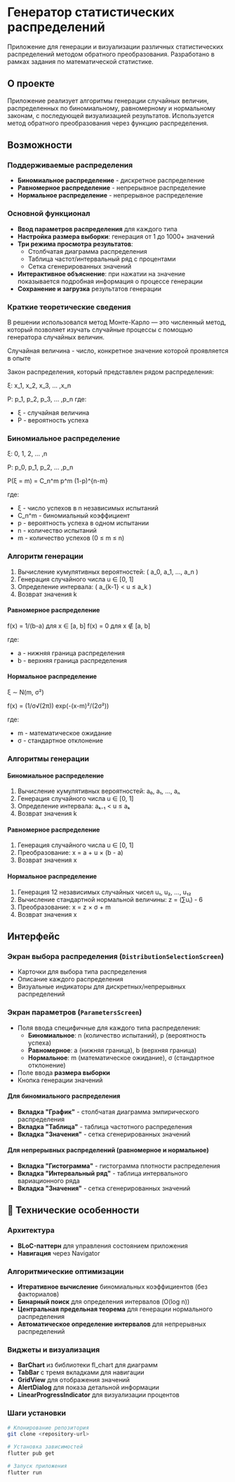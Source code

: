 # Генератор статистических распределений

Приложение для генерации и визуализации различных статистических распределений методом обратного преобразования. Разработано в рамках задания по математической статистике.

##  О проекте

Приложение реализует алгоритмы генерации случайных величин, распределенных по биномиальному, равномерному и нормальному законам, с последующей визуализацией результатов. Используется метод обратного преобразования через  функцию распределения.

##  Возможности

### Поддерживаемые распределения
- **Биномиальное распределение** - дискретное распределение
- **Равномерное распределение** - непрерывное распределение  
- **Нормальное распределение** - непрерывное распределение

### Основной функционал
- **Ввод параметров распределения** для каждого типа
- **Настройка размера выборки**: генерация от 1 до 1000+ значений
- **Три режима просмотра результатов**:
  - Столбчатая диаграмма распределения
  - Таблица частот/интервальный ряд с процентами
  - Сетка сгенерированных значений
- **Интерактивное объяснение**: при нажатии на значение показывается подробная информация о процессе генерации
- **Сохранение и загрузка** результатов генерации

### Краткие теоретические сведения
В решении использовался метод Монте-Карло — это численный метод, который позволяет изучать случайные процессы с помощью генератора случайных величин.

Случайная величина - число, конкретное значение которой проявляется в опыте

Закон распределения, который представлен рядом распределения:

ξ: x_1, x_2, x_3, ... ,x_n

P: p_1, p_2, p_3, ... ,p_n
где:
 - ξ - случайная величина
 - P - вероятность успеха
### Биномиальное распределение
ξ: 0, 1, 2, ... ,n

P: p_0, p_1, p_2, ... ,p_n

P(ξ = m) = C_n^m p^m (1-p)^{n-m}

где:
- ξ - число успехов в n независимых испытаний
- C_n^m - биномиальный коэффициент
- p - вероятность успеха в одном испытании
- n - количество испытаний
- m - количество успехов (0 ≤ m ≤ n)


### Алгоритм генерации
1. Вычисление кумулятивных вероятностей: \( a_0, a_1, ..., a_n \)
2. Генерация случайного числа u ∈ [0, 1]
3. Определение интервала: \( a_{k-1} < u ≤ a_k \)
4. Возврат значения k

#### Равномерное распределение
f(x) = 1/(b-a) для x ∈ [a, b]
f(x) = 0 для x ∉ [a, b]

где:
- a - нижняя граница распределения
- b - верхняя граница распределения

#### Нормальное распределение
ξ ∼ N(m, σ²)

f(x) = (1/σ√(2π)) exp(-(x-m)²/(2σ²))

где:
- m - математическое ожидание
- σ - стандартное отклонение

### Алгоритмы генерации

#### Биномиальное распределение
1. Вычисление кумулятивных вероятностей: a₀, a₁, ..., aₙ
2. Генерация случайного числа u ∈ [0, 1]
3. Определение интервала: aₖ₋₁ < u ≤ aₖ
4. Возврат значения k

#### Равномерное распределение
1. Генерация случайного числа u ∈ [0, 1]
2. Преобразование: x = a + u × (b - a)
3. Возврат значения x

#### Нормальное распределение
1. Генерация 12 независимых случайных чисел u₁, u₂, ..., u₁₂
2. Вычисление стандартной нормальной величины: z = (∑uᵢ) - 6
3. Преобразование: x = z × σ + m
4. Возврат значения x

## Интерфейс

### Экран выбора распределения (`DistributionSelectionScreen`)
- Карточки для выбора типа распределения
- Описание каждого распределения
- Визуальные индикаторы для дискретных/непрерывных распределений


### Экран параметров (`ParametersScreen`)
- Поля ввода специфичные для каждого типа распределения:
  - **Биномиальное**: n (количество испытаний), p (вероятность успеха)
  - **Равномерное**: a (нижняя граница), b (верхняя граница)
  - **Нормальное**: m (математическое ожидание), σ (стандартное отклонение)
- Поле ввода **размера выборки**
- Кнопка генерации значений

#### Для биномиального распределения
- **Вкладка "График"** - столбчатая диаграмма эмпирического распределения
- **Вкладка "Таблица"** - таблица частотного распределения
- **Вкладка "Значения"** - сетка сгенерированных значений

#### Для непрерывных распределений (равномерное и нормальное)
- **Вкладка "Гистограмма"** - гистограмма плотности распределения
- **Вкладка "Интервальный ряд"** - таблица интервального вариационного ряда
- **Вкладка "Значения"** - сетка сгенерированных значений


## 🔧 Технические особенности

### Архитектура
- **BLoC-паттерн** для управления состоянием приложения
- **Навигация** через Navigator

### Алгоритмические оптимизации
- **Итеративное вычисление** биномиальных коэффициентов (без факториалов)
- **Бинарный поиск** для определения интервалов (O(log n))
- **Центральная предельная теорема** для генерации нормального распределения
- **Автоматическое определение интервалов** для непрерывных распределений

### Виджеты и визуализация
- **BarChart** из библиотеки fl_chart для диаграмм
- **TabBar** с тремя вкладками для навигации
- **GridView** для отображения значений
- **AlertDialog** для показа детальной информации
- **LinearProgressIndicator** для визуализации процентов

### Шаги установки
```bash
# Клонирование репозитория
git clone <repository-url>

# Установка зависимостей
flutter pub get

# Запуск приложения
flutter run